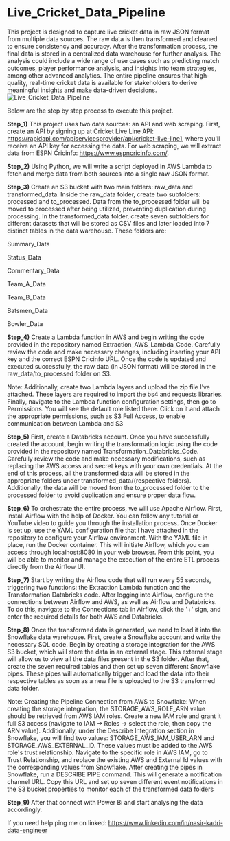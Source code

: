 # Live_Cricket_Data_Pipeline

This project is designed to capture live cricket data in raw JSON format from multiple data sources. The raw data is then transformed and cleaned to ensure consistency and accuracy. After the transformation process, the final data is stored in a centralized data warehouse for further analysis. The analysis could include a wide range of use cases such as predicting match outcomes, player performance analysis, and insights into team strategies, among other advanced analytics. The entire pipeline ensures that high-quality, real-time cricket data is available for stakeholders to derive meaningful insights and make data-driven decisions.
![Live_Cricket_Data_Pipeline](https://github.com/user-attachments/assets/1e0ce7ce-e6a0-4a92-a656-de78400820c1)

Below are the step by step process to execute this project.


**Step_1)** This project uses two data sources: an API and web scraping. First, create an API by signing up at Cricket Live Line API: https://rapidapi.com/apiservicesprovider/api/cricket-live-line1, where you'll receive an API key for accessing the data. For web scraping, we will extract data from ESPN Cricinfo: https://www.espncricinfo.com/.
 
**Step_2)** Using Python, we will write a script deployed in AWS Lambda to fetch and merge data from both sources into a single raw JSON format. 

**Step_3)** Create an S3 bucket with two main folders: raw_data and transformed_data. Inside the raw_data folder, create two subfolders: processed and to_processed. Data from the to_processed folder will be moved to processed after being utilized, preventing duplication during processing. In the transformed_data folder, create seven subfolders for different datasets that will be stored as CSV files and later loaded into 7 distinct tables in the data warehouse. These folders are:

Summary_Data

Status_Data

Commentary_Data

Team_A_Data

Team_B_Data

Batsmen_Data

Bowler_Data


**Step_4)** Create a Lambda function in AWS and begin writing the code provided in the repository named Extraction_AWS_Lambda_Code. Carefully review the code and make necessary changes, including inserting your API key and the correct ESPN Cricinfo URL. Once the code is updated and executed successfully, the raw data (in JSON format) will be stored in the raw_data/to_processed folder on S3.

Note: Additionally, create two Lambda layers and upload the zip file I’ve attached. These layers are required to import the bs4 and requests libraries.
Finally, navigate to the Lambda function configuration settings, then go to Permissions. You will see the default role listed there. Click on it and attach the appropriate permissions, such as S3 Full Access, to enable communication between Lambda and S3 

**Step_5)** First, create a Databricks account. Once you have successfully created the account, begin writing the transformation logic using the code provided in the repository named Transformation_Databricks_Code. Carefully review the code and make necessary modifications, such as replacing the AWS access and secret keys with your own credentials.
At the end of this process, all the transformed data will be stored in the appropriate folders under transformed_data/{respective folders}. Additionally, the data will be moved from the to_processed folder to the processed folder to avoid duplication and ensure proper data flow.

**Step_6)** To orchestrate the entire process, we will use Apache Airflow. First, install Airflow with the help of Docker. You can follow any tutorial or YouTube video to guide you through the installation process. Once Docker is set up, use the YAML configuration file that I have attached in the repository to configure your Airflow environment.
With the YAML file in place, run the Docker container. This will initiate Airflow, which you can access through localhost:8080 in your web browser. From this point, you will be able to monitor and manage the execution of the entire ETL process directly from the Airflow UI.

**Step_7)** Start by writing the Airflow code that will run every 55 seconds, triggering two functions: the Extraction Lambda function and the Transformation Databricks code. After logging into Airflow, configure the connections between Airflow and AWS, as well as Airflow and Databricks. To do this, navigate to the Connections tab in Airflow, click the '+' sign, and enter the required details for both AWS and Databricks.
 
**Step_8)** Once the transformed data is generated, we need to load it into the Snowflake data warehouse. First, create a Snowflake account and write the necessary SQL code. Begin by creating a storage integration for the AWS S3 bucket, which will store the data in an external stage. This external stage will allow us to view all the data files present in the S3 folder. After that, create the seven required tables and then set up seven different Snowflake pipes. These pipes will automatically trigger and load the data into their respective tables as soon as a new file is uploaded to the S3 transformed data folder.

Note: Creating the Pipeline Connection from AWS to Snowflake: When creating the storage integration, the STORAGE_AWS_ROLE_ARN value should be retrieved from AWS IAM roles. Create a new IAM role and grant it full S3 access (navigate to IAM → Roles → select the role, then copy the ARN value).
Additionally, under the Describe Integration section in Snowflake, you will find two values: STORAGE_AWS_IAM_USER_ARN and STORAGE_AWS_EXTERNAL_ID. These values must be added to the AWS role's trust relationship. Navigate to the specific role in AWS IAM, go to Trust Relationship, and replace the existing AWS and External Id values with the corresponding values from Snowflake.
After creating the pipes in Snowflake, run a DESCRIBE PIPE command. This will generate a notification channel URL. Copy this URL and set up seven different event notifications in the S3 bucket properties to monitor each of the transformed data folders

**Step_9)** After that connect with Power Bi and start analysing the data accordingly.

If you need help ping me on linked: https://www.linkedin.com/in/nasir-kadri-data-engineer 


 
